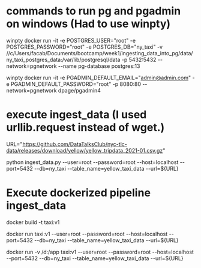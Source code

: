 # commands to run pg and pgadmin on windows (Had to use winpty)
winpty docker run -it -e POSTGRES_USER="root" -e POSTGRES_PASSWORD="root" -e POSTGRES_DB="ny_taxi" -v //c/Users/facab/Documents/bootcamp/week1/ingesting_data_into_pg/data/ny_taxi_postgres_data:/var/lib/postgresql/data -p 5432:5432 --network=pgnetwork --name pg-database postgres:13

winpty docker run -it  -e PGADMIN_DEFAULT_EMAIL="admin@admin.com"  -e PGADMIN_DEFAULT_PASSWORD="root"  -p 8080:80  --network=pgnetwork dpage/pgadmin4

# execute ingest_data (I used urllib.request instead of wget.)

URL="https://github.com/DataTalksClub/nyc-tlc-data/releases/download/yellow/yellow_tripdata_2021-01.csv.gz"

python ingest_data.py  --user=root --password=root --host=localhost --port=5432 --db=ny_taxi --table_name=yellow_taxi_data --url=${URL}

# Execute dockerized pipeline ingest_data

docker build -t taxi:v1

docker run taxi:v1 --user=root --password=root --host=localhost --port=5432 --db=ny_taxi --table_name=yellow_taxi_data --url=${URL}

docker run -v /d:/app taxi:v1 --user=root --password=root --host=localhost --port=5432 --db=ny_taxi --table_name=yellow_taxi_data --url=${URL}
